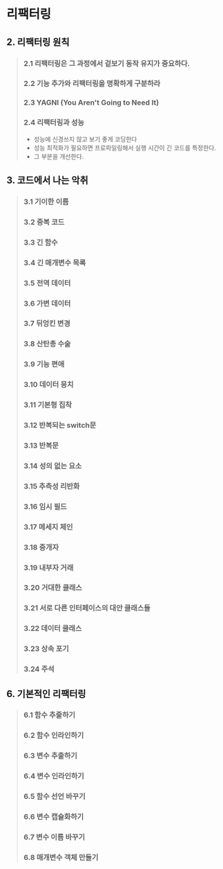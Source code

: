 # 리팩터링

## 2. 리팩터링 원칙
> ### 2.1 리팩터링은 그 과정에서 겉보기 동작 유지가 중요하다.
> ### 2.2 기능 추가와 리팩터링을 명확하게 구분하라
> ### 2.3 YAGNI (You Aren't Going to Need It)
> ### 2.4 리팩터링과 성능
> - 성능에 신경쓰지 않고 보기 좋게 코딩한다
> - 성능 최적화가 필요하면 프로파일링해서 실행 시간이 긴 코드를 특정한다.
> - 그 부분을 개선한다.

## 3. 코드에서 나는 악취
> ### 3.1 기이한 이름
> ### 3.2 중복 코드
> ### 3.3 긴 함수
> ### 3.4 긴 매개변수 목록
> ### 3.5 전역 데이터
> ### 3.6 가변 데이터
> ### 3.7 뒤엉킨 변경
> ### 3.8 산탄총 수술
> ### 3.9 기능 편애
> ### 3.10 데이터 뭉치
> ### 3.11 기본형 집착
> ### 3.12 반복되는 switch문
> ### 3.13 반복문
> ### 3.14 성의 없는 요소
> ### 3.15 추측성 리반화
> ### 3.16 임시 필드
> ### 3.17 메세지 체인
> ### 3.18 중개자
> ### 3.19 내부자 거래
> ### 3.20 거대한 클래스
> ### 3.21 서로 다른 인터페이스의 대안 클래스들
> ### 3.22 데이터 클래스
> ### 3.23 상속 포기
> ### 3.24 주석

## 6. 기본적인 리팩터링
> ### 6.1 함수 추줄하기
> ### 6.2 함수 인라인하기
> ### 6.3 변수 추출하기
> ### 6.4 변수 인라인하기
> ### 6.5 함수 선언 바꾸기
> ### 6.6 변수 캡슐화하기
> ### 6.7 변수 이름 바꾸기
> ### 6.8 매개변수 객체 만들기